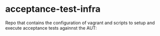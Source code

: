 # acceptance-test-infra

Repo that contains the configuration of vagrant and scripts to setup and execute acceptance tests againnst the AUT:
